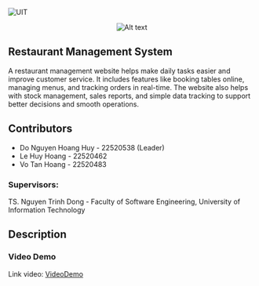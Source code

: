![UIT](https://img.shields.io/badge/from-UIT%20VNUHCM-blue?style=for-the-badge&link=https%3A%2F%2Fwww.uit.edu.vn%2F)

<p align="center">
  <img src="https://www.uit.edu.vn/sites/vi/files/banner_uit.png" alt="Alt text">
</p>

## Restaurant Management System

A restaurant management website helps make daily tasks easier and improve customer service. It includes features like booking tables online, managing menus, and tracking orders in real-time. The website also helps with stock management, sales reports, and simple data tracking to support better decisions and smooth operations.

## Contributors 
* Do Nguyen Hoang Huy - 22520538 (Leader)
* Le Huy Hoang - 22520462
* Vo Tan Hoang - 22520483
 
### Supervisors:
TS. Nguyen Trinh Dong - Faculty of Software Engineering, University of Information Technology 
## Description
### Video Demo

Link video: [VideoDemo](https://youtu.be/Oe7UO7YOj8k)
